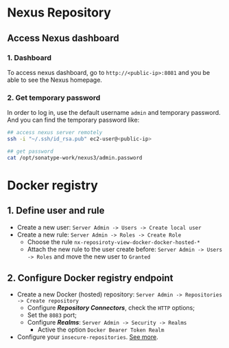 # Nexus Repository

## Access Nexus dashboard

### 1. Dashboard

To access nexus dashboard, go to `http://<public-ip>:8081` and you be able to see the Nexus
homepage.

### 2. Get temporary password

In order to log in, use the default username `admin` and temporary password. And you can find the temporary password like:

```bash
## access nexus server remotely
ssh -i "~/.ssh/id_rsa.pub" ec2-user@<public-ip>

## get password
cat /opt/sonatype-work/nexus3/admin.password
```

# Docker registry

## 1. Define user and rule

- Create a new user: `Server Admin -> Users -> Create local user`
- Create a new rule: `Server Admin -> Roles -> Create Role`
  - Choose the rule `nx-reposiroty-view-docker-docker-hosted-*`
  - Attach the new rule to the user create before: `Server Admin -> Users -> Roles` and move the new
    user to `Granted`

## 2. Configure Docker registry endpoint

- Create a new Docker (hosted) repository: `Server Admin -> Repositories -> Create repository`
  - Configure **_Repository Connectors_**, check the `HTTP` options;
  - Set the `8083` port;
  - Configure **_Realms_**: `Server Admin -> Security -> Realms`
    - Active the option `Docker Bearer Token Realm`
- Configure your `insecure-repositories`. [See more](https://docs.docker.com/registry/insecure/).
